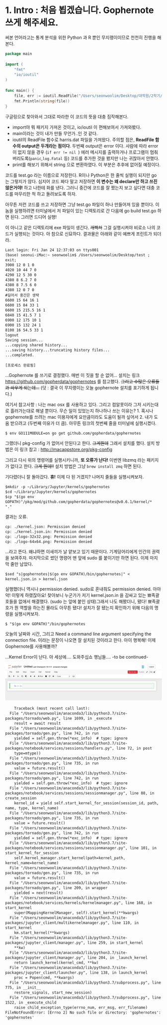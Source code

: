 # 1. Intro : 처음 뵙겠습니다. Gophernote 쓰게 해주세요.


써본 언어라고는 통계 분석을 위한 Python 과 R 뿐인 무지랭이이므로 천천히 진행을 해본다.


``` go
package main

import (
	"fmt"
	"io/ioutil"
)

func main() {
	file, err := ioutil.ReadFile("/Users/seonwoolim/Desktop/대학원/2학기/데마/data/harris.dat")
	fmt.Println(string(file))
}
```

구글링으로 찾아와서 그대로 따라한 이 코드의 뜻을 대충 짐작해본다.
* import야 뭐 패키지 가져온 것이고, io/ioutil 이 편해보여서 가져와봤다.
* main이라는 것이 내가 만들 무언가..인 것 같다.
* ioutil의 ReadFile 함수로 harris.dat 파일을 가져왔다. 주의할 점은, **ReadFile 함수의 output은 두개라는 점이다**.
두번째 output은 error 이다. 사람에 따라 error 이 없지 않을 경우 (`if err != nil `) 에러 메시지를 출력하거나 프로그램이 멈춰버리도록(`panic`,`log.Fatal` 등) 코드를 추가한 것을 봤지만 나는 귀찮아서 안했다.
* print를 해보기 위해서 string 으로 변환하였다. 이 부분은 추후에 없어질 예정이다.

코드를 test.go 라는 이름으로 저장한다. R이나 Python은 한 줄씩 실행이 되지만 go 는 그렇지가 않다.
심지어 코드 짜다 말고 저장하면 **이 변수는 왜 declare만 하고 쓰진 않은거야!** 하고 나한테 화를 낸다.
그러니 중간에 코드를 잘 짰는지 보고 싶다면 대충 코드를 마무리한 척 하고 돌려보도록 하자.

아무튼 저런 코드를 쓰고 저장하면 그냥 test.go 파일이 하나 만들어져 있을 뿐이다.
이 놈을 실행하려면 터미널에서 저 파일이 있는 디렉토리로 간 다음에 go build test.go 하면 된다.
그러면 드디어 실행!

이 아니고 같은 디렉토리에 exe 파일이 생긴다. ~~개빡쳐~~ 그걸 실행시켜야 비로소 나의 코드가 실행되는 것이다. 아 참으로 신묘하다.
결과물은 아래와 같이 예쁘게 프린트가 되더라.


```
Last login: Fri Jan 24 12:37:03 on ttys001
(base) seonui-iMac:~ seonwoolim$ /Users/seonwoolim/Desktop/test ; exit;
3900 12 0 1 0
4020 10 44 7 0
4290 12 5 30 0
4380 8 6.2 7 0
4380 8 7.5 6 0
4380 12 0 7 0
#길어서 중간은 생략
6600 15 64 16 1
6600 15 84 33 1
6600 15 215.5 16 1
6840 15 41.5 7 1
6900 12 175 10 1
6900 15 132 24 1
8100 16 54.5 33 1
logout
Saving session...
...copying shared history...
...saving history...truncating history files...
...completed.

[프로세스 완료됨]

```

...Gophernote 를 쓰기로 결정했다. 매번 이 짓을 할 순 없어... 설치는 링크 https://github.com/gopherdata/gophernotes 를 참고했다. ~~그리고 수많은 오류들과 싸우게 되는데...~~ (덧 : 결국 이 무지랭이는 오늘 gophernote 설치를 포기하게 됩니다.)

여기서 참고사항 : 나는 mac osx 를 사용하고 있다. 그리고 컴알못이라 그저 시키는대로 흘러가는대로 해낼 뿐이다. 무슨 일이 있었는지 하나하나 쓰는 이유는? 1. 혹시나 gophernote를 쓰려는 mac 이용자에게 요만큼이라도 도움이 될까 싶어서 2. 내가 도움 받으려고 (두번째 이유가 더 큼). 아무튼 링크의 첫번째 줄을 터미널에 실행시켰다.

```
$ env GO111MODULE=on go get github.com/gopherdata/gophernotes
```

그랬더니 pkg-config 가 없어서 안된다고 한다. ~~그게뭔데~~ 그래서 설치를 했다. 설치 방법은 이 링크 참고 : http://macappstore.org/pkg-config

그리고 다시 위의 명령어를 실행시키니까, **또 오류가 난다!** 이번엔 libzmq 라는 패키지가 없다고 한다. ~~그게 뭔데!!~~ 설치 방법은 그냥 `brew install zmq` 하면 된다.

기다렸더니 잘 돌아갔다. **휴!** 이제 다 된 거겠지? 나머지 줄들을 실행시켜보자.

```
$mkdir -p ~/Library/Jupyter/kernels/gophernotes
$cd ~/Library/Jupyter/kernels/gophernotes
$cp "$(go env GOPATH)"/pkg/mod/github.com/gopherdata/gophernotes@v0.6.1/kernel/*  "."

```

결과는 오류.

```
cp: ./kernel.json: Permission denied
cp: ./kernel.json.in: Permission denied
cp: ./logo-32x32.png: Permission denied
cp: ./logo-64x64.png: Permission denied
```
...라고 뜬다. 왜냐하면 이새끼가 날 얕보고 있기 때문이다. 기계덩어리에게 인간의 권력을 보여주자. 마지막으로 썼던 명령어 맨 앞에 sudo 를 붙이기만 하면 된다. 이제 마지막 줄만 남았다.

```
$sed "s|gophernotes|$(go env GOPATH)/bin/gophernotes|" < kernel.json.in > kernel.json
```
실행했더니 역시나 permission denied. sudo로 혼내줘도 permission denied. 아아악! 이렇게 하랬잖아요! 찾아보니 누군가가 저기 kernel.json.in 을 감싸고 있는 뾰족괄호들을 없애서 해결했다. (sudo 는 앞에 붙인 상태)그래서 나도 해봤더니, 됐다! 뾰족괄호가 뭔 역할을 하는진 몰라도 아무튼 됐다! 설치가 잘 됐는지 확인하기 위해 다음의 명령을 실행시켜보자.

```
$ "$(go env GOPATH)"/bin/gophernotes
```
오늘의 날짜와 시간, 그리고 Need a command line argument specifying the connection file. 이라는 문장이 나오면 잘 설치된 것이라고 한다. 아이 행복해! 이제 Gophernote를 사용해볼까?

...Kernel Error이 난다. 아 세상에.... 도와주십쇼 행님들.... -to be continued-

![error](/_draft/img/error_gophernote.png)

```
	Traceback (most recent call last):
  File "/Users/seonwoolim/anaconda3/lib/python3.7/site-packages/tornado/web.py", line 1699, in _execute
    result = await result
  File "/Users/seonwoolim/anaconda3/lib/python3.7/site-packages/tornado/gen.py", line 742, in run
    yielded = self.gen.throw(*exc_info)  # type: ignore
  File "/Users/seonwoolim/anaconda3/lib/python3.7/site-packages/notebook/services/sessions/handlers.py", line 72, in post
    type=mtype))
  File "/Users/seonwoolim/anaconda3/lib/python3.7/site-packages/tornado/gen.py", line 735, in run
    value = future.result()
  File "/Users/seonwoolim/anaconda3/lib/python3.7/site-packages/tornado/gen.py", line 742, in run
    yielded = self.gen.throw(*exc_info)  # type: ignore
  File "/Users/seonwoolim/anaconda3/lib/python3.7/site-packages/notebook/services/sessions/sessionmanager.py", line 88, in create_session
    kernel_id = yield self.start_kernel_for_session(session_id, path, name, type, kernel_name)
  File "/Users/seonwoolim/anaconda3/lib/python3.7/site-packages/tornado/gen.py", line 735, in run
    value = future.result()
  File "/Users/seonwoolim/anaconda3/lib/python3.7/site-packages/tornado/gen.py", line 742, in run
    yielded = self.gen.throw(*exc_info)  # type: ignore
  File "/Users/seonwoolim/anaconda3/lib/python3.7/site-packages/notebook/services/sessions/sessionmanager.py", line 101, in start_kernel_for_session
    self.kernel_manager.start_kernel(path=kernel_path, kernel_name=kernel_name)
  File "/Users/seonwoolim/anaconda3/lib/python3.7/site-packages/tornado/gen.py", line 735, in run
    value = future.result()
  File "/Users/seonwoolim/anaconda3/lib/python3.7/site-packages/tornado/gen.py", line 209, in wrapper
    yielded = next(result)
  File "/Users/seonwoolim/anaconda3/lib/python3.7/site-packages/notebook/services/kernels/kernelmanager.py", line 168, in start_kernel
    super(MappingKernelManager, self).start_kernel(**kwargs)
  File "/Users/seonwoolim/anaconda3/lib/python3.7/site-packages/jupyter_client/multikernelmanager.py", line 110, in start_kernel
    km.start_kernel(**kwargs)
  File "/Users/seonwoolim/anaconda3/lib/python3.7/site-packages/jupyter_client/manager.py", line 259, in start_kernel
    **kw)
  File "/Users/seonwoolim/anaconda3/lib/python3.7/site-packages/jupyter_client/manager.py", line 204, in _launch_kernel
    return launch_kernel(kernel_cmd, **kw)
  File "/Users/seonwoolim/anaconda3/lib/python3.7/site-packages/jupyter_client/launcher.py", line 138, in launch_kernel
    proc = Popen(cmd, **kwargs)
  File "/Users/seonwoolim/anaconda3/lib/python3.7/subprocess.py", line 775, in __init__
    restore_signals, start_new_session)
  File "/Users/seonwoolim/anaconda3/lib/python3.7/subprocess.py", line 1522, in _execute_child
    raise child_exception_type(errno_num, err_msg, err_filename)
FileNotFoundError: [Errno 2] No such file or directory: 'gophernotes': 'gophernotes'

```
